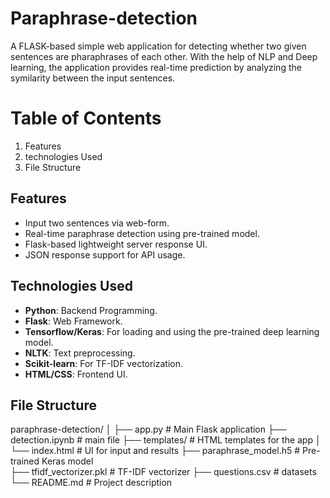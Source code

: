 # Paraphrase-detection
A FLASK-based simple web application for detecting whether two given sentences are pharaphrases of each other. With the help of NLP and Deep learning, the application provides real-time prediction by analyzing the symilarity between the input sentences.

# Table of Contents
1. Features
2. technologies Used
3. File Structure

## Features
- Input two sentences via web-form.
- Real-time paraphrase detection using pre-trained model.
- Flask-based lightweight server response UI.
- JSON response support for API usage.

## Technologies Used
- **Python**: Backend Programming.
- **Flask**: Web Framework.
- **Tensorflow/Keras**: For loading and using the pre-trained deep learning model.
- **NLTK**: Text preprocessing.
- **Scikit-learn**: For TF-IDF vectorization.
- **HTML/CSS**: Frontend UI.

## File Structure

paraphrase-detection/
│
├── app.py                   # Main Flask application
├── detection.ipynb          # main file
├── templates/               # HTML templates for the app
│   └── index.html           # UI for input and results
├── paraphrase_model.h5      # Pre-trained Keras model        
├── tfidf_vectorizer.pkl     # TF-IDF vectorizer
├── questions.csv            # datasets
└── README.md                # Project description


